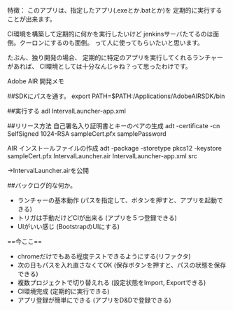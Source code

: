 特徴：
このアプリは、指定したアプリ(.exeとか.batとか)を
定期的に実行することが出来ます。

CI環境を構築して定期的に何かを実行したいけど
jenkinsサーバたてるのは面倒。クーロンにするのも面倒。
って人に使ってもらいたいと思います。

たぶん、独り開発の場合、
定期的に特定のアプリを実行してくれるランチャーがあれば、
CI環境としては十分なんじゃね？って思ったわけです。

Adobe AIR 開発メモ

##SDKにパスを通す。
export PATH=$PATH:/Applications/AdobeAIRSDK/bin

##実行する
adl IntervalLauncher-app.xml

##リリース方法
自己署名入り証明書とキーのペアの生成
adt -certificate -cn SelfSigned 1024-RSA sampleCert.pfx samplePassword

AIR インストールファイルの作成
adt -package -storetype pkcs12 -keystore sampleCert.pfx IntervalLauncher.air IntervalLauncher-app.xml src

→IntervalLauncher.airを公開

##バックログ的な何か。
* ランチャーの基本動作 (パスを指定して、ボタンを押すと、アプリを起動できる)
* トリガは手動だけどCIが出来る (アプリを５つ登録できる)
* UIがいい感じ (BootstrapのUIにする)

==今ここ==
* chromeだけでもある程度テストできるようにする(リファクタ)
* 次の日もパスを入れ直さなくてOK (保存ボタンを押すと、パスの状態を保存できる)
* 複数プロジェクトで切り替えれる (設定状態をImport, Exportできる)
* CI環境完成 (定期的に実行できる)
* アプリ登録が簡単にできる (アプリをD&Dで登録できる)
